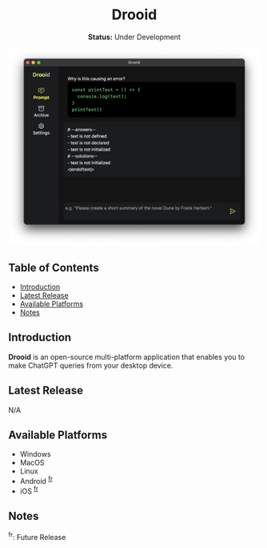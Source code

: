<div align="center">
  <h1>Drooid</h1>
  <p><strong>Status:</strong> Under Development</p>
</div>

![Sreenshot](https://raw.githubusercontent.com/iamthismarvin/drooid/chat/public/images/drooid_preview.png)

## Table of Contents

- [Introduction](#introduction)
- [Latest Release](#latest-release)
- [Available Platforms](#available-platforms)
- [Notes](#notes)

## Introduction

**Drooid** is an open-source multi-platform application that enables you to make ChatGPT queries from your desktop device.

## Latest Release

N/A

## Available Platforms

- Windows
- MacOS
- Linux
- Android <sup><a href="#fr">fr</a></sup>
- iOS <sup><a href="#fr">fr</a></sup>

## Notes

<sup><a id="fr">fr</a></sup>: Future Release
